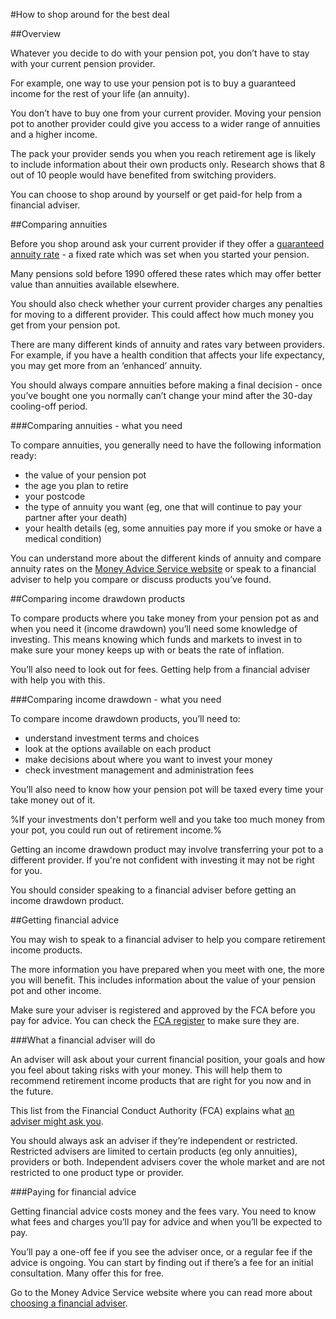 #How to shop around for the best deal

##Overview

Whatever you decide to do with your pension pot, you don’t have to stay with your current pension provider.

For example, one way to use your pension pot is to buy a guaranteed income for the rest of your life (an annuity). 

You don’t have to buy one from your current provider. Moving your pension pot to another provider could give you access to a wider range of annuities and a higher income.

The pack your provider sends you when you reach retirement age is likely to include information about their own products only. Research shows that 8 out of 10 people would have benefited from switching providers. 

You can choose to shop around by yourself or get paid-for help from a financial adviser.

##Comparing annuities

Before you shop around ask your current provider if they offer a [guaranteed annuity rate](http://www.pensionsadvisoryservice.org.uk/about-pensions/retirement-choices/buying-an-annuity-how-to-shop-around/guaranteed-annuity-rates) - a fixed rate which was set when you started your pension.

Many pensions sold before 1990 offered these rates which may offer better value than annuities available elsewhere.

You should also check whether your current provider charges any penalties for moving to a different provider. This could affect how much money you get from your pension pot.

There are many different kinds of annuity and rates vary between providers. For example, if you have a health condition that affects your life expectancy, you may get more from an ‘enhanced’ annuity.

You should always compare annuities before making a final decision - once you’ve bought one you normally can’t change your mind after the 30-day cooling-off period.

###Comparing annuities - what you need

To compare annuities, you generally need to have the following information ready:

* the value of your pension pot
* the age you plan to retire
* your postcode
* the type of annuity you want (eg, one that will continue to pay your partner after your death)
* your health details (eg, some annuities pay more if you smoke or have a medical condition)

You can understand more about the different kinds of annuity and compare annuity rates on the [Money Advice Service website](https://annuities.moneyadviceservice.org.uk/xml/annuitiesMAS/an_form.cfm) or speak to a financial adviser to help you compare or discuss products you’ve found.

##Comparing income drawdown products

To compare products where you take money from your pension pot as and when you need it (income drawdown) you’ll need some knowledge of investing. This means knowing which funds and markets to invest in to make sure your money keeps up with or beats the rate of inflation.

You’ll also need to look out for fees. Getting help from a financial adviser with help you with this.

###Comparing income drawdown - what you need

To compare income drawdown products, you’ll need to:

* understand investment terms and choices
* look at the options available on each product
* make decisions about where you want to invest your money
* check investment management and administration fees

You’ll also need to know how your pension pot will be taxed every time your take money out of it.

%If your investments don't perform well and you take too much money from your pot, you could run out of retirement income.%

Getting an income drawdown product may involve transferring your pot to a different provider. If you're not confident with investing it may not be right for you. 

You should consider speaking to a financial adviser before getting an income drawdown product.

##Getting financial advice

You may wish to speak to a financial adviser to help you compare retirement income products. 

The more information you have prepared when you meet with one, the more you will benefit. This includes information about the value of your pension pot and other income.

Make sure your adviser is registered and approved by the FCA before you pay for advice. You can check the [FCA register](http://www.fsa.gov.uk/register/home.do) to make sure they are.

###What a financial adviser will do

An adviser will ask about your current financial position, your goals and how you feel about taking risks with your money. This will help them to recommend retirement income products that are right for you now and in the future. 

This list from the Financial Conduct Authority (FCA) explains what [an adviser might ask you](http://www.fca.org.uk/consumers/financial-services-products/investments/financial-advice/what-an-adviser-might-ask-you).

You should always ask an adviser if they’re independent or restricted. Restricted advisers are limited to certain products (eg only annuities), providers or both. Independent advisers cover the whole market and are not restricted to one product type or provider.

###Paying for financial advice

Getting financial advice costs money and the fees vary. You need to know what fees and charges you’ll pay for advice and when you’ll be expected to pay. 

You’ll pay a one-off fee if you see the adviser once, or a regular fee if the advice is ongoing. You can start by finding out if there’s a fee for an initial consultation. Many offer this for free.

Go to the Money Advice Service website where you can read more about [choosing a financial adviser](https://www.moneyadviceservice.org.uk/en/articles/choosing-a-financial-adviser).
